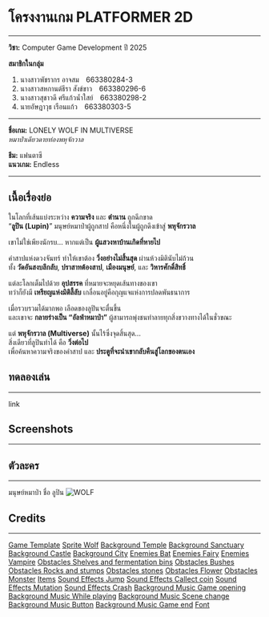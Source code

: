 # โครงงานเกม PLATFORMER 2D
---

**วิชา:** Computer Game Development ปี 2025  

**สมาชิกในกลุ่ม**  
1. นางสาวพัชรากร อาจสม 663380284-3  
2. นางสาวสหกานต์ธีรา สังข์ขาว 663380296-6  
3. นางสาวสุชาวดี ศรีแก้วน้ำใสย์ 663380298-2  
4. นายอัษฎาวุธ เรือนแก้ว 663380303-5  

---

**ชื่อเกม:** LONELY WOLF IN MULTIVERSE  
*หมาป่าเดียวดายท่องพหุจักวาล*  

**ธีม:** แฟนตาซี  
**แนวเกม:** Endless  

---

## เนื้อเรื่องย่อ
ในโลกที่เส้นแบ่งระหว่าง **ความจริง** และ **ตำนาน** ถูกฉีกขาด  
“**ลูปิน (Lupin)**” มนุษย์หมาป่าผู้ถูกสาป คือหนึ่งในผู้ถูกดึงเข้าสู่ **พหุจักรวาล**  

เขาไม่ใช่เพียงนักรบ… หากแต่เป็น **ผู้แสวงหาบ้านเกิดที่หายไป**  

คำสาปแห่งดวงจันทร์ ทำให้เขาต้อง **วิ่งอย่างไม่สิ้นสุด** ผ่านห้วงมิตินับไม่ถ้วน  
ทั้ง **วัดอันสงบลึกลับ**, **ปราสาทต้องสาป**, **เมืองมนุษย์**, และ **วิหารศักดิ์สิทธิ์**  

แต่ละโลกเต็มไปด้วย **อุปสรรค** ที่หมายจะหยุดเส้นทางของเขา  
ทว่าก็ยังมี **เหรียญแห่งมิติลี้ลับ** เกลื่อนอยู่คือกุญแจแห่งการปลดพันธนาการ  

เมื่อรวบรวมได้มากพอ เลือดของลูปินจะตื่นขึ้น  
และเขาจะ **กลายร่างเป็น “อัลฟ่าหมาป่า”** ผู้สามารถพุ่งชนทำลายทุกสิ่งขวางทางได้ในชั่วขณะ  

แต่ **พหุจักรวาล (Multiverse)** นั้นไร้ซึ่งจุดสิ้นสุด…  
สิ่งเดียวที่ลูปินทำได้ คือ **วิ่งต่อไป**  
เพื่อค้นหาความจริงของคำสาป และ **ประตูที่จะนำเขากลับคืนสู่โลกของตนเอง**  

## ทดลองเล่น
---
link

## Screenshots
---

## ตัวละคร
---
มนุษย์หมาป่า ชื่อ ลูปิน
![WOLF](https://img.craftpix.net/2023/08/Free-Werewolf-Sprite-Sheets-Pixel-Art.gif)

## Credits
---
[Game Template](https://github.com/russs123/dino_run_tut)
[Sprite Wolf](https://craftpix.net/freebies/free-werewolf-sprite-sheets-pixel-art/?fbclid=IwY2xjawMlTTKPACaTw2mRGRaZUAb9XfW8Q5fEkW1wmSAyc1dORlgyNTRuAR4et5gK0MiVhdA4nYumdOvjSZkT4KUUeC9VCMdGb698bxKO_FfYOR-Y8AQf1g_aem_BHFA8gY7_zOLn_dHejpSiQ)
[Background Temple](https://craftpix.net/freebies/free-ancient-temple-pixel-game-backgrounds/?fbclid=IwY2xjawMlUdRleHRuA2FlbQIxMABicmlkETTKPACaTw2mRGRaZUAb9XfW8Q5fEkW1wmSQJq7JEAj6e02MuGMqMH4wnW3HWX8GK6wZxS70CwQ4IGWIUkpmFg_aem_wtfPe8yXYlXGQ7NypRI6MA)
[Background Sanctuary](http://free-game-assets.itch.io/free-pixel-art-fantasy-game-battlegrounds?fbclid=IwY2xjawMlUctleHRuA2FlbQIxMABicmlkETTKPACaTw2mRGRaZUAb9XfW8Q5fEkW1wmSj1BsND4SUxQsA5p9E8o_Y0T_4OHVyt00rL_uzpCco-u6114vWPA_aem_T2a_10MIWXN1xm04yX5yXQ)
[Background Castle](http://free-game-assets.itch.io/free-castle-interior-pixel-game-backgrounds?fbclid=IwY2xjawMlUddleHRuA2FlbQIxMABicmlkETTKPACaTw2mRGRaZUAb9XfW8Q5fEkW1wmSdm6s3o5awv-f4gAFPKUGQri7OEeoo7tOPqhYJj3ka2l-DB802sA_aem_KgaZE3OmGCk9kD4kKv-O9g)
[Background City](https://free-game-assets.itch.io/free-pixel-art-street-backgrounds?fbclid=IwY2xjawMlUcZleHRuA2FlbQIxMABicmlkETFiam45aTAyc1dORlgyNTRuAR6nmNB6404v7d_E3MAE_Bh2An3TT2X1LjaFnRBwpoPf-1zhAQ9wETyV0QPrfQ_aem_7LMlFrTE3M-V_I0Efyawmw)
[Enemies Bat](https://pixelskeys.itch.io/bat-pixel-art-pack-free?fbclid=IwY2xjawMlXLRleHRuA2FlbQIxMABicmlkETFiam45aTAyc1dORlgyNTRuAR4et5gK0MiVhdA4nYumdOvjSZkT4KUUeC9VCMdGb698bxKO_FfYOR-Y8AQf1g_aem_BHFA8gY7_zOLn_dHejpSiQ)
[Enemies Fairy](https://papoycore.itch.io/fairy)
[Enemies Vampire](https://craftpix.net/freebies/free-vampire-4-direction-pixel-character-sprite-pack/)
[Obstacles Shelves and fermentation bins](https://free-game-assets.itch.io/free-pixel-art-dungeon-objects-asset-pack)
[Obstacles Bushes](https://craftpix.net/freebies/free-top-down-bushes-pixel-art/)
[Obstacles Rocks and stumps](https://free-game-assets.itch.io/free-swamp-2d-tileset-pixel-art)
[Obstacles stones](https://craftpix.net/freebies/free-rocks-and-stones-top-down-pixel-art/)
[Obstacles Flower](https://craftpix.net/freebies/free-predator-plant-mobs-pixel-art-pack/?num=2&count=45&sq=flower&pos=7)
[Obstacles Monster](https://craftpix.net/freebies/free-minotaur-sprite-sheet-pixel-art-pack/)
[Items](https://opengameart.org/content/spinning-coin-8-bit-sprite?fbclid=IwY2xjawMlmLRleHRuA2FlbQIxMABicmlkETTKPACaTw2mRGRaZUAb9XfW8Q5fEkW1wmSpFlwj-ymQa0NdjNPefzQVEeLd8fJIAJLUe2oiu4GoT9AW5bzuPQ_aem_C6-PENEI6a61PDAO_nNJEQ)
[Sound Effects Jump](https://www.myinstants.com/en/instant/roblox-jump-58193/?fbclid=IwY2xjawMlmM9leHRuA2FlbQIxMABicmlkETTKPACaTw2mRGRaZUAb9XfW8Q5fEkW1wmSdm6s3o5awv-f4gAFPKUGQri7OEeoo7tOPqhYJj3ka2l-DB802sA_aem_KgaZE3OmGCk9kD4kKv-O9g)
[Sound Effects Callect coin](https://sfxr.me/?fbclid=IwY2xjawMloKNleHRuA2FlbQIxMABicmlkETTKPACaTw2mRGRaZUAb9XfW8Q5fEkW1wmS8eBRBUnaBKcaO9RUX6wcaUkwNijCfU3Wn7UVQsnzaZfo98qAf8g_aem_OUnwmleUQo_kpUorVg0tBQ)
[Sound Effects Mutation](https://www.myinstants.com/en/instant/goku-drip-99617/?fbclid=IwY2xjawMloGdleHRuA2FlbQIxMABicmlkETE3SmZPakc5bk1RZ2VNZld2AR5w7XNyi_MjLL9SFFh0dx6nlrdCa5vAgZjCDpGQUQQNymB4zhb6EwtOyyOguA_aem_6LohHYCZwdkMRKR2ShYd2w)
[Sound Effects Crash](https://sfxr.me/?fbclid=IwY2xjawMlo_FleHRuA2FlbQIxMABicmlkETTKPACaTw2mRGRaZUAb9XfW8Q5fEkW1wmSb75Mowsuc8BXGyjNOVON_5KThb7UAbapiiJGObBJFc6nD0stFbA_aem_6YTo_6edZ9qa8a8iv3606A)
[Background Music Game opening](https://pixabay.com/music/mystery-mysterious-dark-background-310162/?fbclid=IwY2xjawMlnq5leHRuA2FlbQIxMABicmlkETTKPACaTw2mRGRaZUAb9XfW8Q5fEkW1wmSpFlwj-ymQa0NdjNPefzQVEeLd8fJIAJLUe2oiu4GoT9AW5bzuPQ_aem_C6-PENEI6a61PDAO_nNJEQ)
[Background Music While playing](https://pixabay.com/music/video-games-the-wandering-samurai-344699/?fbclid=IwY2xjawMlpOlleHRuA2FlbQIxMABicmlkETFTc2ZibzJYMVMwSzZpU2cyAR5q5B4AK4SjLamLkdGnclAGp1SWAqBm6bARGnLHubIWLUyIHPGjAEXjwaoXew_aem_z02jxSQ_QRlskSFCPga2Bg)
[Background Music Scene change](https://www.myinstants.com/en/instant/greeny-phatom-transition-sound-7185/?fbclid=IwY2xjawMlmRxleHRuA2FlbQIxMABicmlkETTKPACaTw2mRGRaZUAb9XfW8Q5fEkW1wmSQJq7JEAj6e02MuGMqMH4wnW3HWX8GK6wZxS70CwQ4IGWIUkpmFg_aem_wtfPe8yXYlXGQ7NypRI6MA)
[Background Music Button](https://www.myinstants.com/en/instant/minecraft-click/?fbclid=IwY2xjawMln1ZleHRuA2FlbQIxMABicmlkETFiam45aTAyc1dORlgyNTRuAR6nmNB6404v7d_E3MAE_Bh2An3TT2X1LjaFnRBwpoPf-1zhAQ9wETyV0QPrfQ_aem_7LMlFrTE3M-V_I0Efyawmw)
[Background Music Game end](https://pixabay.com/sound-effects/game-over-deep-male-voice-clip-352695/?fbclid=IwY2xjawMloQxleHRuA2FlbQIxMABicmlkETE3SmZPakc5bk1RZ2VNZld2AR5w7XNyi_MjLL9SFFh0dx6nlrdCa5vAgZjCDpGQUQQNymB4zhb6EwtOyyOguA_aem_6LohHYCZwdkMRKR2ShYd2w)
[Font](https://www.dafont.com/retro-gaming.font)



